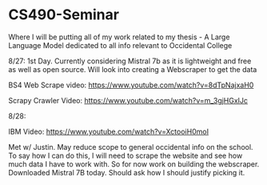 # CS490-Seminar
Where I will be putting all of my work related to my thesis - A Large Language Model dedicated to all info relevant to Occidental College

8/27:
1st Day. Currently considering Mistral 7b as it is lightweight and free as well as open source. Will look into creating a Webscraper to get the data

BS4 Web Scrape video: https://www.youtube.com/watch?v=8dTpNajxaH0

Scrapy Crawler Video: https://www.youtube.com/watch?v=m_3gjHGxIJc

8/28: 

IBM Video: https://www.youtube.com/watch?v=XctooiH0moI

Met w/ Justin. May reduce scope to general occidental info on the school. To say how I can do this, I will need to scrape the website and see how much data I have to work with. So for now work on building the webscraper. Downloaded Mistral 7B today. Should ask how I should justify picking it.